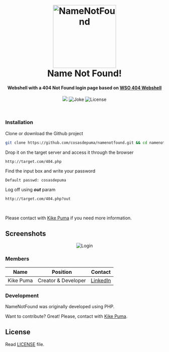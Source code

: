 
<h1 align="center">
  <br>
 <img src="https://cdn.rawgit.com/CosasDePuma/NameNotFound/df65e7e3/.assets/icon.png" alt="NameNotFound" width="200" height="200">
  <br>
  Name Not Found!
  <br>
</h1>

<h4 align="center">Webshell with a 404 Not Found login page based on <a href="https://github.com/tennc/webshell/blob/master/php/wso/wso_404.php" target="_blank">WSO 404 Webshell</a></h4>

<p align="center">
    <a href="https://coolors.co/a393bf-9882ac-73648a-453750-0c091" target="_blank">
        <img src="https://img.shields.io/badge/palette-purple%20rain-73648A.svg?style=flat-square"></a>
    <img src="https://img.shields.io/badge/404-bage%20not%20found-red.svg?style=flat-square" alt="Joke">
    <img src="https://img.shields.io/github/license/CosasDePuma/NameNotFound.svg?style=flat-square" alt="License">
</p>
<br>

### Installation

Clone or download the Github project
```sh
git clone https://github.com/cosasdepuma/namenotfound.git && cd namenotfound/
```

Drop it on the target server and access it through the browser
```
http://target.com/404.php
```

Find the input box and write your password
```http
Default passwd: cosasdepuma
```

Log off using ***out*** param
```
http://target.com/404.php?out
```

&nbsp;

Please contact with [Kike Puma](https://linkedin.com/in/kikepuma) if you need more information.

## Screenshots

<p align="center"><img src="https://cdn.rawgit.com/CosasDePuma/NameNotFound/c5d4eb53/.assets/login.png" alt="Login"></p>

### Members

| Name | Position | Contact |
| ------ | ------ | ------ |
| Kike Puma | Creator & Developer | [LinkedIn](https://linkedin.com/in/kikepuma) |

### Development

NameNotFound was originally developed using PHP.

Want to contribute? Great!
Please, contact with [Kike Puma](https://linkedin.com/in/kikepuma).

License
----
Read [LICENSE](https://github.com/CosasDePuma/NameNotFound/blob/master/LICENSE) file.